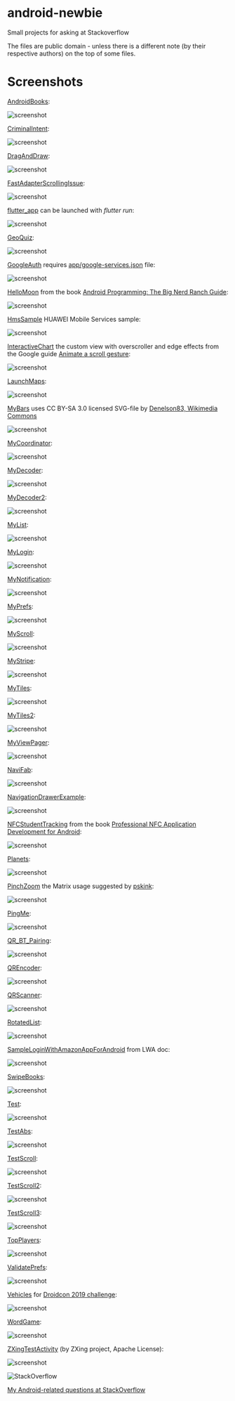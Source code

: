 android-newbie
==========

Small projects for asking at Stackoverflow

The files are public domain - unless there is a different note (by their respective authors) on the top of some files.

Screenshots
==========

[AndroidBooks](https://github.com/afarber/android-newbie/tree/master/AndroidBooks):

![screenshot](https://raw.github.com/afarber/android-newbie/master/AndroidBooks/screenshot.png)


[CriminalIntent](https://github.com/afarber/android-newbie/tree/master/CriminalIntent):

![screenshot](https://raw.github.com/afarber/android-newbie/master/CriminalIntent/screenshot.png)


[DragAndDraw](https://github.com/afarber/android-newbie/tree/master/DragAndDraw):

![screenshot](https://raw.github.com/afarber/android-newbie/master/DragAndDraw/screenshot.png)


[FastAdapterScrollingIssue](https://github.com/afarber/android-newbie/tree/master/FastAdapterScrollingIssue):

![screenshot](https://raw.github.com/afarber/android-newbie/master/FastAdapterScrollingIssue/screenshot.png)


[flutter_app](https://github.com/afarber/android-newbie/tree/master/flutter_app) can be launched with *flutter run*:

![screenshot](https://raw.github.com/afarber/android-newbie/master/flutter_app/screenshot.png)


[GeoQuiz](https://github.com/afarber/android-newbie/tree/master/GeoQuiz):

![screenshot](https://raw.github.com/afarber/android-newbie/master/GeoQuiz/screenshot.png)


[GoogleAuth](https://github.com/afarber/android-newbie/tree/master/GoogleAuth) requires [app/google-services.json](https://console.developers.google.com) file:

![screenshot](https://raw.github.com/afarber/android-newbie/master/GoogleAuth/screenshot.png)


[HelloMoon](https://github.com/afarber/android-newbie/tree/master/HelloMoon) from the book [Android Programming: The Big Nerd Ranch Guide](https://www.bignerdranch.com/we-write/android-programming/):

![screenshot](https://raw.github.com/afarber/android-newbie/master/HelloMoon/screenshot.png)


[HmsSample](https://github.com/afarber/android-newbie/tree/master/HmsSample) HUAWEI Mobile Services sample:

![screenshot](https://raw.github.com/afarber/android-newbie/master/HmsSample/screenshot.png)


[InteractiveChart](https://github.com/afarber/android-newbie/tree/master/InteractiveChart) the custom view with overscroller and edge effects from the Google guide [Animate a scroll gesture](https://developer.android.com/training/gestures/scroll):

![screenshot](https://raw.github.com/afarber/android-newbie/master/InteractiveChart/screenshot.png)

[LaunchMaps](https://github.com/afarber/android-newbie/tree/master/LaunchMaps):

![screenshot](https://raw.github.com/afarber/android-newbie/master/LaunchMaps/screenshot.png)


[MyBars](https://github.com/afarber/android-newbie/tree/master/MyBars)
uses CC BY-SA 3.0 licensed SVG-file by 
[Denelson83, Wikimedia Commons](http://en.wikipedia.org/wiki/File:Blank_Scrabble_board_with_coordinates.svg)

![screenshot](https://raw.github.com/afarber/android-newbie/master/MyBars/screenshot.png)


[MyCoordinator](https://github.com/afarber/android-newbie/tree/master/MyCoordinator):

![screenshot](https://raw.github.com/afarber/android-newbie/master/MyCoordinator/screenshot.png)


[MyDecoder](https://github.com/afarber/android-newbie/tree/master/MyDecoder):

![screenshot](https://raw.github.com/afarber/android-newbie/master/MyDecoder/screenshot.png)


[MyDecoder2](https://github.com/afarber/android-newbie/tree/master/MyDecoder2):

![screenshot](https://raw.github.com/afarber/android-newbie/master/MyDecoder2/screenshot.png)


[MyList](https://github.com/afarber/android-newbie/tree/master/MyList):

![screenshot](https://raw.github.com/afarber/android-newbie/master/MyList/screenshot.png)


[MyLogin](https://github.com/afarber/android-newbie/tree/master/MyLogin):

![screenshot](https://raw.github.com/afarber/android-newbie/master/MyLogin/screenshot.png)


[MyNotification](https://github.com/afarber/android-newbie/tree/master/MyNotification):

![screenshot](https://raw.github.com/afarber/android-newbie/master/MyNotification/screenshot.png)


[MyPrefs](https://github.com/afarber/android-newbie/tree/master/MyPrefs):

![screenshot](https://raw.github.com/afarber/android-newbie/master/MyPrefs/screenshot.png)


[MyScroll](https://github.com/afarber/android-newbie/tree/master/MyScroll):

![screenshot](https://raw.github.com/afarber/android-newbie/master/MyScroll/screenshot.png)


[MyStripe](https://github.com/afarber/android-newbie/tree/master/MyStripe):

![screenshot](https://raw.github.com/afarber/android-newbie/master/MyStripe/screenshot.png)


[MyTiles](https://github.com/afarber/android-newbie/tree/master/MyTiles):

![screenshot](https://raw.github.com/afarber/android-newbie/master/MyTiles/screenshot.png)


[MyTiles2](https://github.com/afarber/android-newbie/tree/master/MyTiles2):

![screenshot](https://raw.github.com/afarber/android-newbie/master/MyTiles2/screenshot.png)


[MyViewPager](https://github.com/afarber/android-newbie/tree/master/MyViewPager):

![screenshot](https://raw.github.com/afarber/android-newbie/master/MyViewPager/screenshot.png)


[NaviFab](https://github.com/afarber/android-newbie/tree/master/NaviFab):

![screenshot](https://raw.github.com/afarber/android-newbie/master/NaviFab/screenshot.png)


[NavigationDrawerExample](https://github.com/afarber/android-newbie/tree/master/NavigationDrawerExample):

![screenshot](https://raw.github.com/afarber/android-newbie/master/NavigationDrawerExample/screenshot.png)


[NFCStudentTracking](https://github.com/afarber/android-newbie/tree/master/NFCStudentTracking) from the book [Professional NFC Application Development for Android](http://www.wrox.com/WileyCDA/WroxTitle/Professional-NFC-Application-Development-for-Android.productCd-1118380096.html):

![screenshot](https://raw.github.com/afarber/android-newbie/master/NFCStudentTracking/screenshot.png)


[Planets](https://github.com/afarber/android-newbie/tree/master/Planets):

![screenshot](https://raw.github.com/afarber/android-newbie/master/Planets/screenshot.png)


[PinchZoom](https://github.com/afarber/android-newbie/tree/master/PinchZoom) the Matrix usage suggested by [pskink](https://stackoverflow.com/users/2252830/pskink):

![screenshot](https://raw.github.com/afarber/android-newbie/master/PinchZoom/screenshot.png)


[PingMe](https://github.com/afarber/android-newbie/tree/master/PingMe):

![screenshot](https://raw.github.com/afarber/android-newbie/master/PingMe/screenshot.png)


[QR_BT_Pairing](https://github.com/afarber/android-newbie/tree/master/QR_BT_Pairing):

![screenshot](https://raw.github.com/afarber/android-newbie/master/QR_BT_Pairing/screenshot.png)


[QREncoder](https://github.com/afarber/android-newbie/tree/master/QREncoder):

![screenshot](https://raw.github.com/afarber/android-newbie/master/QREncoder/screenshot.png)


[QRScanner](https://github.com/afarber/android-newbie/tree/master/QRScanner):

![screenshot](https://raw.github.com/afarber/android-newbie/master/QRScanner/screenshot.png)


[RotatedList](https://github.com/afarber/android-newbie/tree/master/RotatedList):

![screenshot](https://raw.github.com/afarber/android-newbie/master/RotatedList/screenshot.png)


[SampleLoginWithAmazonAppForAndroid](https://github.com/afarber/android-newbie/tree/master/SampleLoginWithAmazonAppForAndroid) from LWA doc:

![screenshot](https://raw.github.com/afarber/android-newbie/master/SampleLoginWithAmazonAppForAndroid/screenshot.png)


[SwipeBooks](https://github.com/afarber/android-newbie/tree/master/SwipeBooks):

![screenshot](https://raw.github.com/afarber/android-newbie/master/SwipeBooks/screenshot.png)


[Test](https://github.com/afarber/android-newbie/tree/master/Test):

![screenshot](https://raw.github.com/afarber/android-newbie/master/Test/screenshot.png)


[TestAbs](https://github.com/afarber/android-newbie/tree/master/TestAbs):

![screenshot](https://raw.github.com/afarber/android-newbie/master/TestAbs/screenshot.png)


[TestScroll](https://github.com/afarber/android-newbie/tree/master/TestScroll):

![screenshot](https://raw.github.com/afarber/android-newbie/master/TestScroll/screenshot.png)


[TestScroll2](https://github.com/afarber/android-newbie/tree/master/TestScroll2):

![screenshot](https://raw.github.com/afarber/android-newbie/master/TestScroll2/screenshot.png)


[TestScroll3](https://github.com/afarber/android-newbie/tree/master/TestScroll3):

![screenshot](https://raw.github.com/afarber/android-newbie/master/TestScroll3/screenshot.png)


[TopPlayers](https://github.com/afarber/android-newbie/tree/master/TopPlayers):

![screenshot](https://raw.github.com/afarber/android-newbie/master/TopPlayers/screenshot.png)


[ValidatePrefs](https://github.com/afarber/android-newbie/tree/master/ValidatePrefs):

![screenshot](https://raw.github.com/afarber/android-newbie/master/ValidatePrefs/screenshot.png)


[Vehicles](https://github.com/afarber/android-newbie/tree/master/Vehicles) for [Droidcon 2019 challenge](https://echorebel.github.io/vehicles-maps-challenge/):

![screenshot](https://raw.github.com/afarber/android-newbie/master/Vehicles/screenshot.png)


[WordGame](https://github.com/afarber/android-newbie/tree/master/WordGame):

![screenshot](https://raw.github.com/afarber/android-newbie/master/WordGame/screenshot.png)


[ZXingTestActivity](https://github.com/afarber/android-newbie/tree/master/ZXingTestActivity) (by ZXing project, Apache License):

![screenshot](https://raw.github.com/afarber/android-newbie/master/ZXingTestActivity/screenshot.png)



![StackOverflow](http://stackoverflow.com/users/flair/165071.png)

[My Android-related questions at StackOverflow](http://stackoverflow.com/search?q=user:165071+[android])

